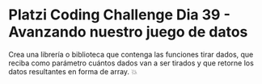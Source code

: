 # Platzi Coding Challenge Dia 39 - Avanzando nuestro juego de datos

Crea una librería o biblioteca que contenga las funciones tirar dados, que reciba como parámetro cuántos dados van a ser tirados y que retorne los datos resultantes en forma de array. 💥